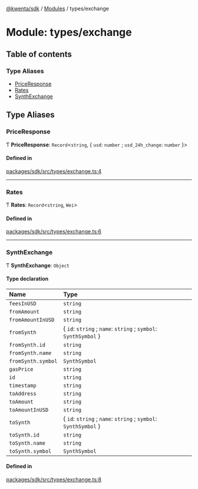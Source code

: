 [@kwenta/sdk](../README.md) / [Modules](../modules.md) / types/exchange

# Module: types/exchange

## Table of contents

### Type Aliases

- [PriceResponse](types_exchange.md#priceresponse)
- [Rates](types_exchange.md#rates)
- [SynthExchange](types_exchange.md#synthexchange)

## Type Aliases

### PriceResponse

Ƭ **PriceResponse**: `Record`<`string`, { `usd`: `number` ; `usd_24h_change`: `number`  }\>

#### Defined in

[packages/sdk/src/types/exchange.ts:4](https://github.com/Kwenta/kwenta/blob/84039a5ef/packages/sdk/src/types/exchange.ts#L4)

___

### Rates

Ƭ **Rates**: `Record`<`string`, `Wei`\>

#### Defined in

[packages/sdk/src/types/exchange.ts:6](https://github.com/Kwenta/kwenta/blob/84039a5ef/packages/sdk/src/types/exchange.ts#L6)

___

### SynthExchange

Ƭ **SynthExchange**: `Object`

#### Type declaration

| Name | Type |
| :------ | :------ |
| `feesInUSD` | `string` |
| `fromAmount` | `string` |
| `fromAmountInUSD` | `string` |
| `fromSynth` | { `id`: `string` ; `name`: `string` ; `symbol`: `SynthSymbol`  } |
| `fromSynth.id` | `string` |
| `fromSynth.name` | `string` |
| `fromSynth.symbol` | `SynthSymbol` |
| `gasPrice` | `string` |
| `id` | `string` |
| `timestamp` | `string` |
| `toAddress` | `string` |
| `toAmount` | `string` |
| `toAmountInUSD` | `string` |
| `toSynth` | { `id`: `string` ; `name`: `string` ; `symbol`: `SynthSymbol`  } |
| `toSynth.id` | `string` |
| `toSynth.name` | `string` |
| `toSynth.symbol` | `SynthSymbol` |

#### Defined in

[packages/sdk/src/types/exchange.ts:8](https://github.com/Kwenta/kwenta/blob/84039a5ef/packages/sdk/src/types/exchange.ts#L8)
